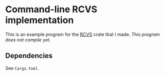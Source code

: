 # Command-line RCVS implementation
This is an example program for the [RCVS](https://github.com/Pierre-Colin/rcvs) crate that I made. *This program does not compile yet.*

## Dependencies
See `Cargo.toml`.

